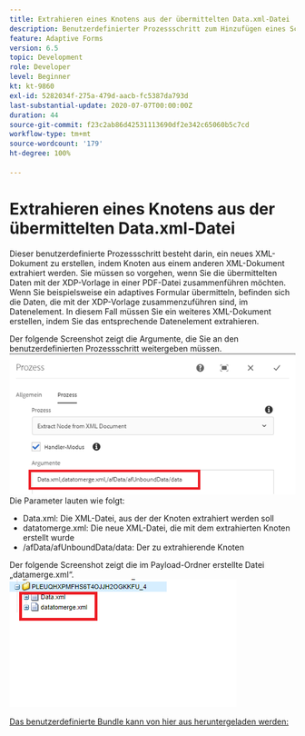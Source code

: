 ```yaml
---
title: Extrahieren eines Knotens aus der übermittelten Data.xml-Datei
description: Benutzerdefinierter Prozessschritt zum Hinzufügen eines Schreibdokuments zum Dateisystem, das sich unter dem Payload-Ordner befindet
feature: Adaptive Forms
version: 6.5
topic: Development
role: Developer
level: Beginner
kt: kt-9860
exl-id: 5282034f-275a-479d-aacb-fc5387da793d
last-substantial-update: 2020-07-07T00:00:00Z
duration: 44
source-git-commit: f23c2ab86d42531113690df2e342c65060b5c7cd
workflow-type: tm+mt
source-wordcount: '179'
ht-degree: 100%

---
```


# Extrahieren eines Knotens aus der übermittelten Data.xml-Datei

Dieser benutzerdefinierte Prozessschritt besteht darin, ein neues XML-Dokument zu erstellen, indem Knoten aus einem anderen XML-Dokument extrahiert werden. Sie müssen so vorgehen, wenn Sie die übermittelten Daten mit der XDP-Vorlage in einer PDF-Datei zusammenführen möchten. Wenn Sie beispielsweise ein adaptives Formular übermitteln, befinden sich die Daten, die mit der XDP-Vorlage zusammenzuführen sind, im Datenelement. In diesem Fall müssen Sie ein weiteres XML-Dokument erstellen, indem Sie das entsprechende Datenelement extrahieren.

Der folgende Screenshot zeigt die Argumente, die Sie an den benutzerdefinierten Prozessschritt weitergeben müssen.
![Prozessschritt](assets/create-xml-process-step.png)
Die Parameter lauten wie folgt:
* Data.xml: Die XML-Datei, aus der der Knoten extrahiert werden soll
* datatomerge.xml: Die neue XML-Datei, die mit dem extrahierten Knoten erstellt wurde
* /afData/afUnboundData/data: Der zu extrahierende Knoten


Der folgende Screenshot zeigt die im Payload-Ordner erstellte Datei „datamerge.xml“.
![XML-Erstellung](assets/create-xml.png)

[Das benutzerdefinierte Bundle kann von hier aus heruntergeladen werden:](/help/forms/assets/common-osgi-bundles/SetValueApp.core-1.0-SNAPSHOT.jar)
